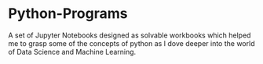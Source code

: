 # Python-Programs
A set of Jupyter Notebooks designed as solvable workbooks which helped me to grasp some of the concepts of python as I dove deeper into the world of Data Science and Machine Learning.  
